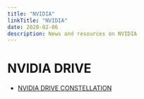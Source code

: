 ```yaml
---
title: "NVIDIA"
linkTitle: "NVIDIA"
date: 2020-02-06
description: News and resources on NVIDIA
---
```


# NVIDIA DRIVE
* [NVIDIA DRIVE CONSTELLATION](https://www.nvidia.com/en-us/self-driving-cars/drive-constellation/)
